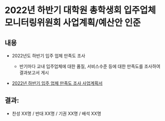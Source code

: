 2022년 하반기 대학원 총학생회 입주업체모니터링위원회 사업계획/예산안 인준
===

## 내용
- 2022년도 하반기 입주 업체 만족도 조사
   - 반기마다 교내 입주업체에 대한 품질, 서비스수준 등에 대한 만족도를 조사하여 결과보고서 게시

- [2022년 하반기 입주 업체 만족도 조사 사업계획서](agenda07-1.md)

## 결과:
- 찬성 XX명 / 반대 XX명 / 기권 XX명 / 배석 XX명
